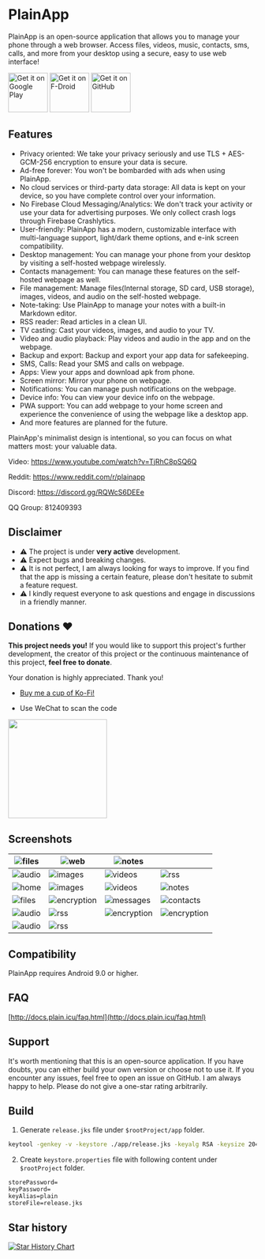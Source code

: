 # PlainApp

PlainApp is an open-source application that allows you to manage your phone through a web browser. Access files, videos, music, contacts, sms, calls, and more from your desktop using a secure, easy to use web interface!

[<img src="https://play.google.com/intl/en_us/badges/static/images/badges/en_badge_web_generic.png" alt='Get it on Google Play' height="80">](https://play.google.com/store/apps/details?id=com.ismartcoding.plain)
[<img src="https://fdroid.gitlab.io/artwork/badge/get-it-on.png" alt='Get it on F-Droid' height="80">](https://f-droid.org/packages/com.ismartcoding.plain/)
[<img src="https://raw.githubusercontent.com/ismartcoding/plain-app/main/assets/get-it-on-github.png" alt='Get it on GitHub' height="80">](https://github.com/ismartcoding/plain-app/releases/latest)

## Features

- Privacy oriented: We take your privacy seriously and use TLS + AES-GCM-256 encryption to ensure your data is secure.
- Ad-free forever: You won't be bombarded with ads when using PlainApp.
- No cloud services or third-party data storage: All data is kept on your device, so you have complete control over your information.
- No Firebase Cloud Messaging/Analytics: We don't track your activity or use your data for advertising purposes. We only collect crash logs through Firebase Crashlytics.
- User-friendly: PlainApp has a modern, customizable interface with multi-language support, light/dark theme options, and e-ink screen compatibility.
- Desktop management: You can manage your phone from your desktop by visiting a self-hosted webpage wirelessly.
- Contacts management: You can manage these features on the self-hosted webpage as well.
- File management: Manage files(Internal storage, SD card, USB storage), images, videos, and audio on the self-hosted webpage.
- Note-taking: Use PlainApp to manage your notes with a built-in Markdown editor.
- RSS reader: Read articles in a clean UI.
- TV casting: Cast your videos, images, and audio to your TV.
- Video and audio playback: Play videos and audio in the app and on the webpage.
- Backup and export: Backup and export your app data for safekeeping.
- SMS, Calls: Read your SMS and calls on webpage.
- Apps: View your apps and download apk from phone.
- Screen mirror: Mirror your phone on webpage.
- Notifications: You can manage push notifications on the webpage.
- Device info: You can view your device info on the webpage.
- PWA support: You can add webpage to your home screen and experience the convenience of using the webpage like a desktop app.
- And more features are planned for the future.

PlainApp's minimalist design is intentional, so you can focus on what matters most: your valuable data.

Video: https://www.youtube.com/watch?v=TjRhC8pSQ6Q

Reddit: https://www.reddit.com/r/plainapp

Discord: https://discord.gg/RQWcS6DEEe

QQ Group: 812409393

## Disclaimer

- ⚠️ The project is under **very active** development.
- ⚠️ Expect bugs and breaking changes.
- ⚠️ It is not perfect, I am always looking for ways to improve. If you find that the app is missing a certain feature, please don't hesitate to submit a feature request.
- ⚠️ I kindly request everyone to ask questions and engage in discussions in a friendly manner.

## Donations :heart:

**This project needs you!** If you would like to support this project's further development, the creator of this project or the continuous maintenance of this project, **feel free to donate**.

Your donation is highly appreciated. Thank you!

- [Buy me a cup of Ko-Fi!](https://ko-fi.com/ismartcoding)

- Use WeChat to scan the code

<img src="assets/donate-wechat.jpeg" width="200"/>

## Screenshots

| ![files](screenshots/2.jpeg)               | ![web](screenshots/3.jpeg)                       | ![notes](screenshots/4.jpeg)                  |                                                  |
|--------------------------------------------|--------------------------------------------------|-----------------------------------------------|--------------------------------------------------|
| ![audio](screenshots/5.jpeg)               | ![images](screenshots/6.jpeg)                    | ![videos](screenshots/7.jpeg)                 | ![rss](screenshots/8.jpeg)                       |
| ![home](screenshots/web-home.png)          | ![images](screenshots/web-images.png)            | ![videos](screenshots/web-videos.png)         | ![notes](screenshots/web-notes.png)              |
| ![files](screenshots/web-files.png)        | ![encryption](screenshots/web-calls.png)         | ![messages](screenshots/web-messages.png)     | ![contacts](screenshots/web-contacts.png)        |
| ![audio](screenshots/web-audios.png)       | ![rss](screenshots/web-rss.png)                  | ![encryption](screenshots/web-encryption.png) | ![encryption](screenshots/web-screen-mirror.png) |
| ![audio](screenshots/web-image.png)        | ![rss](screenshots/web-video.png)                |                                               |                                                  |

## Compatibility

PlainApp requires Android 9.0 or higher.

## FAQ

[http://docs.plain.icu/faq.html](http://docs.plain.icu/faq.html)

## Support

It's worth mentioning that this is an open-source application.
If you have doubts, you can either build your own version or choose not to use it.
If you encounter any issues, feel free to open an issue on GitHub. I am always happy to help. Please do not give a one-star rating arbitrarily.

## Build

1. Generate `release.jks` file under `$rootProject/app` folder.

```bash
keytool -genkey -v -keystore ./app/release.jks -keyalg RSA -keysize 2048 -validity 10000 -alias plain
```

2. Create `keystore.properties` file with following content under `$rootProject` folder.

```
storePassword=
keyPassword=
keyAlias=plain
storeFile=release.jks
```

## Star history

[![Star History Chart](https://api.star-history.com/svg?repos=ismartcoding/plain-app&type=Date)](https://star-history.com/#ismartcoding/plain-app&Date)



